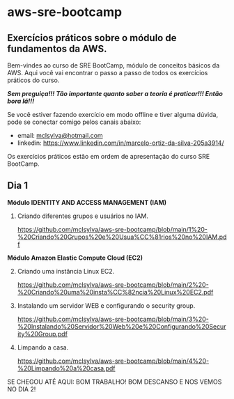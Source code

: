 # aws-sre-bootcamp
## Exercícios práticos sobre o módulo de fundamentos da AWS.

Bem-vindes ao curso de SRE BootCamp, módulo de conceitos básicos da AWS. Aqui você vai encontrar o passo a passo de todos os exercícios práticos do curso.

***Sem preguiça!!! Tão importante quanto saber a teoria é praticar!!! Então bora lá!!!***

Se você estiver fazendo exercício em modo offline e tiver alguma dúvida, pode se conectar comigo pelos canais abaixo:
* email: mclsylva@hotmail.com
* linkedin: https://www.linkedin.com/in/marcelo-ortiz-da-silva-205a3914/

Os exercícios práticos estão em ordem de apresentação do curso SRE BootCamp.

## Dia 1
<b>Módulo IDENTITY AND ACCESS MANAGEMENT (IAM)</b>

1) Criando diferentes grupos e usuários no IAM.

   https://github.com/mclsylva/aws-sre-bootcamp/blob/main/1%20-%20Criando%20Grupos%20e%20Usua%CC%81rios%20no%20IAM.pdf

<b> Módulo Amazon Elastic Compute Cloud (EC2)</b>

2) Criando uma instância Linux EC2.

   https://github.com/mclsylva/aws-sre-bootcamp/blob/main/2%20-%20Criando%20uma%20insta%CC%82ncia%20Linux%20EC2.pdf

3) Instalando um servidor WEB e configurando o security group.

   https://github.com/mclsylva/aws-sre-bootcamp/blob/main/3%20-%20Instalando%20Servidor%20Web%20e%20Configurando%20Security%20Group.pdf
  
4) Limpando a casa.

   https://github.com/mclsylva/aws-sre-bootcamp/blob/main/4%20-%20Limpando%20a%20casa.pdf

SE CHEGOU ATÉ AQUI: BOM TRABALHO! BOM DESCANSO E NOS VEMOS NO DIA 2!
